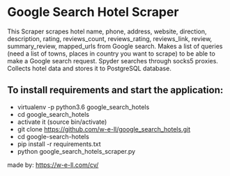 # Google Search Hotel Scraper

This Scraper scrapes hotel name, phone, address, website, direction, description, rating, reviews_count, reviews_rating, reviews_link, review, summary_review, mapped_urls from Google search. Makes a list of queries (need a list of towns, places in country you want to scrape) to be able to make a Google search request. Spyder searches through socks5 proxies. Collects hotel data and stores it to PostgreSQL database.

## To install requirements and start the application:

* virtualenv -p python3.6 google_search_hotels
* cd google_search_hotels
* activate it (source bin/activate)
* git clone https://github.com/w-e-ll/google_search_hotels.git
* cd google-search-hotels
* pip install -r requirements.txt
* python google_search_hotels_scraper.py

made by: https://w-e-ll.com/cv/
